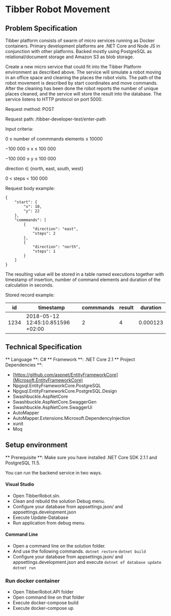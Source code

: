 # Tibber Robot Movement
## Problem Specification
Tibber platform consists of swarm of micro services running as Docker containers. Primary development platforms are .NET Core and Node JS in conjunction with other platforms. Backed mostly using PostgreSQL as relational/document storage and Amazon S3 as blob storage.

Create a new micro service that could fit into the Tibber Platform environment as described above. The service will simulate a robot moving in an office space and cleaning the places the robot visits. The path of the robot movement is described by start coordinates and move commands. After the cleaning has been done the robot reports the number of unique places cleaned, and the service will store the result into the database. The service listens to HTTP protocol on port 5000.

Request method: POST

Request path: /tibber-developer-test/enter-path

Input criteria:

0 ≤ number of commmands elements ≤ 10000

−100 000 ≤ x ≤ 100 000

−100 000 ≤ y ≤ 100 000

direction ∈ {north, east, south, west}

0 < steps < 100 000

Request body example:

```
{
    "start": {
        "x": 10,
        "y": 22
    },
    "commmands": [
        {
            "direction": "east",
            "steps": 2
        },
        {
            "direction": "north",
            "steps": 1
        }
    ]
}
```


The resulting value will be stored in a table named executions together with timestamp of insertion, number of command elements and duration of the calculation in seconds.

Stored record example:

| id  | timestamp | commmands | result | duration
| ------------- | ------------- | ------------- | ------------- | ------------- |
| 1234  | 2018-05-12 12:45:10.851596 +02:00 | 2 | 4 | 0.000123 |


## Technical Specification
** Language **: C#
** Framework **: .NET Core 2.1
** Project Dependencies **: 
- [https://github.com/aspnet/EntityFrameworkCore](Microsoft.EntityFrameworkCore)
- Npgsql.EntityFrameworkCore.PostgreSQL
- Npgsql.EntityFrameworkCore.PostgreSQL.Design
- Swashbuckle.AspNetCore
- Swashbuckle.AspNetCore.SwaggerGen
- Swashbuckle.AspNetCore.SwaggerUi
- AutoMapper
- AutoMapper.Extensions.Microsoft.DependencyInjection
- xunit
- Moq

## Setup environment
** Prerequisite **: Make sure you have installed .NET Core SDK 2.1.1 and PostgreSQL 11.5.

You can run the backend service in two ways.
#### Visual Studio
- Open TibberRobot.sln.
- Clean and rebuild the solution Debug menu.
- Configure your database from appsettings.json/ and appsettings.development.json
- Execute Update-Database
- Run application from debug menu.

#### Command Line
- Open a command line on the solution folder. 
- And use the following commands.
```dotnet restore```
```dotnet build ```
- Configure your database from appsettings.json/ and appsettings.development.json and execute
```dotnet ef database update```
```dotnet run```

### Run docker container
- Open TibberRobot.API folder
- Open command line on that folder
- Execute docker-compose build
- Execute docker-compose up

